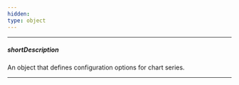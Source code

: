 ```yaml
---
hidden: 
type: object
---
```

---
##### shortDescription
An object that defines configuration options for chart series.

---
